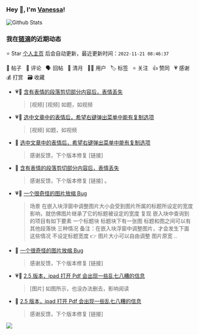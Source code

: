 ### Hey 👋, I'm [Vanessa](http://vanessa.b3log.org/)!

![Github Stats](https://github-readme-stats.vercel.app/api?username=Vanessa219&show_icons=true)

<!--events start -->

### 我在[链滴](https://ld246.com)的近期动态

⭐️ Star [个人主页](https://github.com/Vanessa219/Vanessa219) 后会自动更新，最近更新时间：`2022-11-21 08:46:37`

📝 帖子 &nbsp; 💬 评论 &nbsp; 🗣 回帖 &nbsp; 🌙 清月 &nbsp; 👨‍💻 用户 &nbsp; 🏷️ 标签 &nbsp; ⭐️ 关注 &nbsp; 👍 赞同 &nbsp; 💗 感谢 &nbsp; 💰 打赏 &nbsp; 🗃 收藏

* 💗📝 [含有表情的段落剪切部分内容后，表情丢失](https://ld246.com/article/1668781478724)

  > [视频] [视频] 如题，如视频
* 💗📝 [选中文章中的表情后，希望右键弹出菜单中能有复制选项](https://ld246.com/article/1668779536683)

  > [视频] 如题，如视频
* 💬 [选中文章中的表情后，希望右键弹出菜单中能有复制选项](https://ld246.com/article/1668779536683/comment/1668871009782#comments)

  > 感谢反馈，下个版本修复 [链接]
* 💬 [含有表情的段落剪切部分内容后，表情丢失](https://ld246.com/article/1668781478724/comment/1668870583859#comments)

  > 感谢反馈，下个版本修复 [链接] 。
* 💗📝 [一个很奇怪的图片放缩 Bug](https://ld246.com/article/1668758661338)

  > 场景 在嵌入块浮窗中调整图片大小会受到图片所属的标题所设定的宽度影响，就仿佛图片继承了它的标题被设定的宽度 复现 嵌入块中查询到的项目有如下要素 一个标题块 标题块下有一张图 标题和图之间可以有其他段落快 三种情况 备注：在嵌入块浮窗中调整图片，才会发生下面这些情况 不设定标题宽度 👉 图片大小可以自由调整 图片原宽 ..
* 💬 [一个很奇怪的图片放缩 Bug](https://ld246.com/article/1668758661338/comment/1668827246142#comments)

  > 感谢反馈，下个版本修复 [链接]
* 💗📝 [2.5 版本，ipad 打开 Pdf 会出现一些乱七八糟的信息](https://ld246.com/article/1668699630058)

  > [图片] 如图所示，也没办法删去，影响阅读
* 💬 [2.5 版本，ipad 打开 Pdf 会出现一些乱七八糟的信息](https://ld246.com/article/1668699630058/comment/1668777866766#comments)

  > 感谢反馈，下个版本修复 [链接]


<!--events end -->

<a title="Hits" target="_blank" href="https://github.com/Vanessa219/Vanessa219"><img src="https://hits.b3log.org/Vanessa219/Vanessa219.svg"></a>
